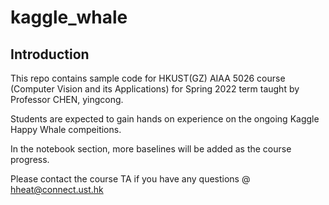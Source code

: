 # kaggle_whale

## Introduction

This repo contains sample code for HKUST(GZ) AIAA 5026 course (Computer Vision and its Applications) for Spring 2022 term taught by Professor CHEN, yingcong.

Students are expected to gain hands on experience on the ongoing Kaggle Happy Whale compeitions.

In the notebook section, more baselines will be added as the course progress. 

Please contact the course TA if you have any questions @ hheat@connect.ust.hk
